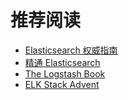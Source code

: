 推荐阅读
=============

* [Elasticsearch 权威指南](http://fuxiaopang.gitbooks.io/learnelasticsearch/)
* [精通 Elasticsearch](http://shgy.gitbooks.io/mastering-elasticsearch/)
* [The Logstash Book](http://www.logstashbook.com/)
* [ELK Stack Advent](http://elasticsearch.cn/topic/advent)
